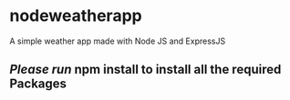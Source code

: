 # nodeweatherapp
A simple weather app made with Node JS and ExpressJS

## *Please run* **npm install** to install all the required Packages 
